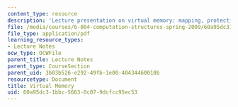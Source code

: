 ```yaml
---
content_type: resource
description: 'Lecture presentation on virtual memory: mapping, protection, and contexts.'
file: /media/courses/6-004-computation-structures-spring-2009/60a95dc31bbc56630c079dcfcc95ec53_MIT6_004s09_lec17.pdf
file_type: application/pdf
learning_resource_types:
- Lecture Notes
ocw_type: OCWFile
parent_title: Lecture Notes
parent_type: CourseSection
parent_uid: 3b03b526-e292-49fb-1e00-40434460010b
resourcetype: Document
title: Virtual Memory
uid: 60a95dc3-1bbc-5663-0c07-9dcfcc95ec53
---
```

